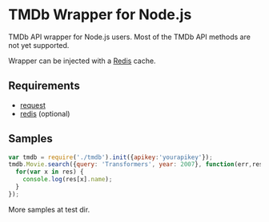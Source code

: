 # TMDb Wrapper for Node.js

TMDb API wrapper for Node.js users. Most of the TMDb API methods are not yet supported.

Wrapper can be injected with a [Redis](http://redis.io) cache.

## Requirements

* [request](https://github.com/mikeal/request)
* [redis](https://github.com/mranney/node_redis) (optional)

## Samples

```js
var tmdb = require('./tmdb').init({apikey:'yourapikey'});
tmdb.Movie.search({query: 'Transformers', year: 2007}, function(err,res) {
  for(var x in res) {
    console.log(res[x].name);
  }
});
```

More samples at test dir.
